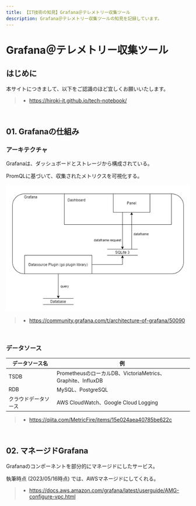```yaml
---
title: 【IT技術の知見】Grafana＠テレメトリー収集ツール
description: Grafana＠テレメトリー収集ツールの知見を記録しています。
---
```


# Grafana＠テレメトリー収集ツール

## はじめに

本サイトにつきまして、以下をご認識のほど宜しくお願いいたします。

> - https://hiroki-it.github.io/tech-notebook/

<br>

## 01. Grafanaの仕組み

### アーキテクチャ

Grafanaは、ダッシュボードとストレージから構成されている。

PromQLに基づいて、収集されたメトリクスを可視化する。

![grafana_architecture](https://raw.githubusercontent.com/hiroki-it/tech-notebook-images/master/images//grafana_architecture.png)

> - https://community.grafana.com/t/architecture-of-grafana/50090

<br>

### データソース

| データソース名       | 例                                                          |
| -------------------- | ----------------------------------------------------------- |
| TSDB                 | PrometheusのローカルDB、VictoriaMetrics、Graphite、InfluxDB |
| RDB                  | MySQL、PostgreSQL                                           |
| クラウドデータソース | AWS CloudWatch、Google Cloud Logging                        |

> - https://qiita.com/MetricFire/items/15e024aea40785be622c

<br>

## 02. マネージドGrafana

Grafanaのコンポーネントを部分的にマネージドにしたサービス。

執筆時点 (2023/05/16時点) では、AWSマネージドにしてくれる。

> - https://docs.aws.amazon.com/grafana/latest/userguide/AMG-configure-vpc.html

<br>
